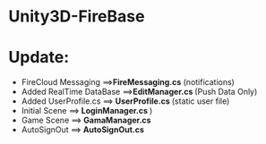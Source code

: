 # Unity3D-FireBase

# Update: 
<ul style="list-style-type:disc">
 <li>FireCloud Messaging ==><b>FireMessaging.cs</b> (notifications)</li>
<li>Added RealTime DataBase ==><b>EditManager.cs </b> (Push Data Only) </li>
<li>Added UserProfile.cs ==><b> UserProfile.cs </b>(static user file)</li>
  <li>Initial Scene ==><b> LoginManager.cs </b>)</li>
  <li>Game Scene ==><b> GamaManager.cs </b></li>
  <li>AutoSignOut ==><b> AutoSignOut.cs </b></li>
</ul>




